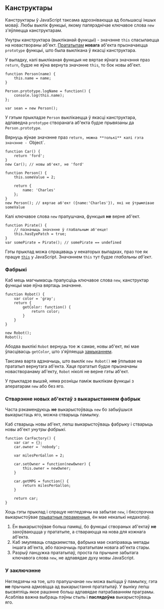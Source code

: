 ## Канструктары

Канструктары ў JavaScript таксама адрозніваюцца ад большасці іншых моваў. Любы
выклік функцыі, якому папярэднічае ключавое слова `new` з'яўляецца канструктарам.

Унутры канструктара (выкліканай функцыі) - значэнне `this` спасылаецца на
новаствораны аб'ект. [Прататыпам](#object.prototype) **новага**
аб'екта прызначаецца `prototype` функцыі, што была выклікана ў якасці канструктара.

У выпадку, калі выкліканая функцыя не вяртае яўнага значэння праз `return`, будзе
не яўна вернута значэнне `this`, то бок новы аб'ект.

    function Person(name) {
        this.name = name;
    }

    Person.prototype.logName = function() {
        console.log(this.name);
    };

    var sean = new Person();

У гэтым прыкладзе `Person` выклікаецца ў якасці канструктара, адпаведна `prototype`
створанага аб'екта будзе прывязаны да `Person.prototype`.

Вярнуць яўнае значэнне праз `return, можна **толькі** калі гэта значэнне - `Object`.

    function Car() {
        return 'ford';
    }
    new Car(); // новы аб'ект, не 'ford'

    function Person() {
        this.someValue = 2;

        return {
            name: 'Charles'
        };
    }
    new Person(); // вяртае аб'ект ({name:'Charles'}), які не ўтрымлівае someValue

Калі ключавое слова `new` прапушчана, функцыя **не** верне аб'ект.

    function Pirate() {
        // пазначыць значэнне ў глабальным аб'екце!
        this.hasEyePatch = true;
    }
    var somePirate = Pirate(); // somePirate == undefined

Гэты прыклад можа спрацаваць у некаторых выпадках, праз тое як працуе
[`this`](#function.this) у JavaScript. Значэннем `this` тут будзе
*глабальны аб'ект*.

### Фабрыкі

Каб мець магчымасць прапусціць ключавое слова `new`, канструктар функцыі мае яўна
вяртаць значэнне.

    function Robot() {
        var color = 'gray';
        return {
            getColor: function() {
                return color;
            }
        }
    }

    new Robot();
    Robot();

Абодва выклікі `Robot` вернуць тое ж самае, новы аб'ект, які мае ўласцівасць
`getColor`, што з'яўляецца [замыканнем](#function.closures).

Таксама варта адзначыць, што выклік `new Robot()` **не** ўплывае на прататып
вернутага аб'екта. Хаця прататып будзе прызначаны новастворанаму аб'екту, `Robot`
ніколі не верне гэты аб'ект.

У прыкладзе вышэй, няма розніцы паміж выклікам функцыі з аператарам `new` або
без яго.


### Стварэнне новых аб'ектаў з выкарыстаннем фабрык

Часта рэкамендуюць **не** выкарыстоўваць `new` бо забыўшыся выкарыстаць яго, можна
стварыць памылку.

Каб стварыць новы аб'ект, лепш выкарыстоўваць фабрыку і стварыць новы аб'ект
*унутры фабрыкі*.

    function CarFactory() {
        var car = {};
        car.owner = 'nobody';

        var milesPerGallon = 2;

        car.setOwner = function(newOwner) {
            this.owner = newOwner;
        }

        car.getMPG = function() {
            return milesPerGallon;
        }

        return car;
    }

Хоць гэты прыклад і спрацуе негледзячы на забытае `new`, і бясспрэчна выкарыстоўвае
[прыватныя пераменныя](#function.closures), ён мае некалькі недахопаў.

 1. Ён выкарыстоўвае больш памяці, бо функцыі створаных аб'ектаў **не** захоўваюццца
    у прататыпе, а ствараюцца на нова для кожнага аб'екта.
 2. Каб эмуляваць спадкаемства, фабрыка мае скапіраваць метады іншага аб'екта, або
    пазначыць прататыпам новага аб'екта стары.
 3. Разрыў ланцужка прататыпаў, проста па прычыне забытага ключавога слова `new`,
    не адпавядае духу мовы JavaScript.

### У заключэнне

Негледзячы на тое, што прапушчанае `new` можа выліцца ў памылку, гэта **не**
прычына адмовіцца ад выкарыстання прататыпаў. У выніку лепш высвятліць якое рашэнне
больш адпавядае патрабаванням праграмы. Асабліва важна выбраць пэўны стыль і
**паслядоўна** выкарыстоўваць яго.
